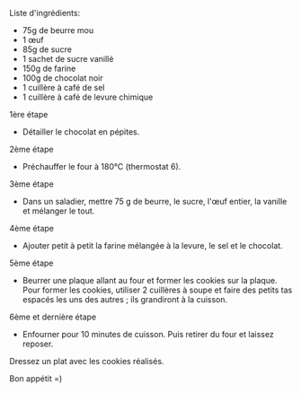 Liste d'ingrédients:

- 75g de beurre mou 
- 1 œuf 
- 85g de sucre 
- 1 sachet de sucre vanillé 
- 150g de farine 
- 100g de chocolat noir 
- 1 cuillère à café de sel 
- 1 cuillère à café de levure chimique 

1ère étape
- Détailler le chocolat en pépites.

2ème étape 
- Préchauffer le four à 180°C (thermostat 6). 

3ème étape
- Dans un saladier, mettre 75 g de beurre, le sucre, l'œuf entier, la vanille et mélanger le tout. 

4ème étape
- Ajouter petit à petit la farine mélangée à la levure, le sel et le chocolat. 

5ème étape
- Beurrer une plaque allant au four et former les cookies sur la plaque. Pour former les cookies, utiliser 2 cuillères à soupe et faire des petits tas espacés les uns des autres ; ils grandiront à la cuisson. 

6ème et dernière étape
- Enfourner pour 10 minutes de cuisson. 
Puis retirer du four et laissez reposer.


Dressez un plat avec les cookies réalisés.

Bon appétit =)

